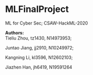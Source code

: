# MLFinalProject
ML for Cyber Sec; CSAW-HackML-2020

**Authors:**  
Tieliu Zhou, tz1430, N14973953;

Juntao Jiang, jj2910, N10249972;

Kangning Li, kl3596, N12602103;

Jiazhen Han, jh6419, N19591264
